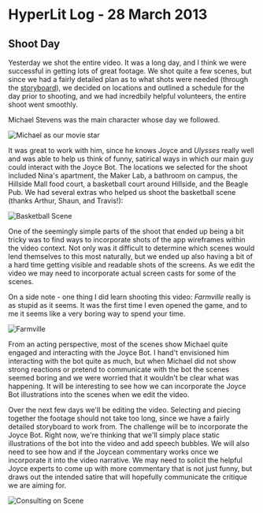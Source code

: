 # HyperLit Log - 28 March 2013

## Shoot Day

Yesterday we shot the entire video. It was a long day, and I think we were successful in getting lots of great footage. We shot quite a few scenes, but since we had a fairly detailed plan as to what shots were needed (through the [storyboard](https://github.com/uvicmakerlab/LongNowOfUlysses/blob/master/English507/IterationTwo/HyperLitStoryboard.md)), we decided on locations and outlined a schedule for the day prior to shooting, and we had incredbily helpful volunteers, the entire shoot went smoothly.

Michael Stevens was the main character whose day we followed. 

![Michael as our movie star](https://raw.github.com/uvicmakerlab/LongNowOfUlysses/master/English507/Logs/HyperLitDocumentation/HyperLitShoot1.JPG)

It was great to work with him, since he knows Joyce and *Ulysses* really well and was able to help us think of funny, satirical ways in which our main guy could interact with the Joyce Bot. The locations we selected for the shoot included Nina's apartment, the Maker Lab, a bathroom on campus, the Hillside Mall food court, a basketball court around Hillside, and the Beagle Pub. We had several extras who helped us shoot the basketball scene (thanks Arthur, Shaun, and Travis!):

![Basketball Scene](https://raw.github.com/uvicmakerlab/LongNowOfUlysses/master/English507/Logs/HyperLitDocumentation/HyperLitShoot2.JPG)

One of the seemingly simple parts of the shoot that ended up being a bit tricky was to find ways to incorporate shots of the app wireframes within the video context. Not only was it difficult to determine which scenes would lend themselves to this most naturally, but we ended up also having a bit of a hard time getting visible and readable shots of the screens. As we edit the video we may need to incorporate actual screen casts for some of the scenes.

On a side note - one thing I did learn shooting this video: *Farmville* really is as stupid as it seems. It was the first time I even opened the game, and to me it seems like a very boring way to spend your time.

![Farmville](https://raw.github.com/uvicmakerlab/LongNowOfUlysses/master/English507/Logs/HyperLitDocumentation/HyperLitShoot3.JPG)

From an acting perspective, most of the scenes show Michael quite engaged and interacting with the Joyce Bot. I hand't envisioned him interacting with the bot quite as much, but when Michael did not show strong reactions or pretend to communicate with the bot the scenes seemed boring and we were worried that it wouldn't be clear what was happening. It will be interesting to see how we can incorporate the Joyce Bot illustrations into the scenes when we edit the video.

Over the next few days we'll be editing the video. Selecting and piecing together the footage should not take too long, since we have a fairly detailed storyboard to work from. The challenge will be to incorporate the Joyce Bot. Right now, we're thinking that we'll simply place static illustrations of the bot into the video and add speech bubbles. We will also need to see how and if the Joycean commentary works once we incorporate it into the video narrative. We may need to solicit the helpful Joyce experts to come up with more commentary that is not just funny, but draws out the intended satire that will hopefully communicate the critique we are aiming for.

![Consulting on Scene](https://raw.github.com/uvicmakerlab/LongNowOfUlysses/master/English507/Logs/HyperLitDocumentation/HyperLitShoot4.JPG)